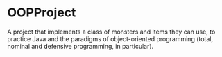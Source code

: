 # OOPProject
A project that implements a class of monsters and items they can use, to practice Java and the paradigms of object-oriented programming (total, nominal and defensive programming, in particular).
